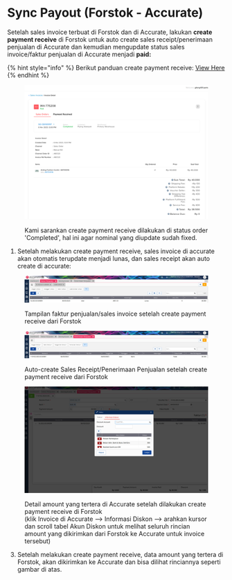 # Sync Payout (Forstok - Accurate)

Setelah sales invoice terbuat di Forstok dan di Accurate, lakukan **create payment receive** di Forstok untuk auto create sales receipt/penerimaan penjualan di Accurate dan kemudian mengupdate status sales invoice/faktur penjualan di Accurate menjadi **paid:**

{% hint style="info" %}
Berikut panduan create payment receive: [View Here](../../payment-receive/)
{% endhint %}

<figure><img src="../../../.gitbook/assets/image (6) (1) (2).png" alt=""><figcaption><p>Kami sarankan create payment receive dilakukan di status order 'Completed', hal ini agar nominal yang diupdate sudah fixed.</p></figcaption></figure>

1. Setelah melakukan create payment receive, sales invoice di accurate akan otomatis terupdate menjadi lunas, dan sales receipt akan auto create di accurate:

<figure><img src="../../../.gitbook/assets/image (1) (6) (1).png" alt=""><figcaption><p>Tampilan faktur penjualan/sales invoice setelah create payment receive dari Forstok</p></figcaption></figure>

<figure><img src="../../../.gitbook/assets/image (3) (1) (2).png" alt=""><figcaption><p>Auto-create Sales Receipt/Penerimaan Penjualan setelah create payment receive dari Forstok</p></figcaption></figure>

<figure><img src="../../../.gitbook/assets/image (1) (6).png" alt=""><figcaption><p>Detail amount yang tertera di Accurate setelah dilakukan create payment receive di Forstok<br>(klik Invoice di Accurate --> Informasi Diskon --> arahkan kursor dan scroll tabel Akun Diskon untuk melihat seluruh rincian amount yang dikirimkan dari Forstok ke Accurate untuk invoice tersebut)</p></figcaption></figure>

3. Setelah melakukan create payment receive, data amount yang tertera di Forstok, akan dikirimkan ke Accurate dan bisa dilihat rinciannya seperti gambar di atas.&#x20;
